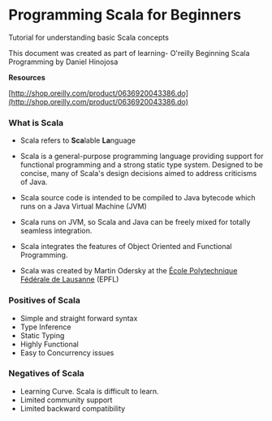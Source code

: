 # Programming Scala for Beginners

Tutorial for understanding basic Scala concepts

This document was created as part of learning- O'reilly Beginning Scala Programming by Daniel Hinojosa

**Resources**

[http://shop.oreilly.com/product/0636920043386.do](http://shop.oreilly.com/product/0636920043386.do)

### What is Scala

* Scala refers to **Sca**lable **La**nguage

* Scala is a general-purpose programming language providing support for functional programming and a strong static type system. Designed to be concise, many of Scala's design decisions aimed to address criticisms of Java.

* Scala source code is intended to be compiled to Java bytecode which runs on a Java Virtual Machine \(JVM\)

* Scala runs on JVM, so Scala and Java can be freely mixed for totally seamless integration.

* Scala integrates the features of Object Oriented and Functional Programming.

* Scala was created by Martin Odersky at the [École Polytechnique Fédérale de Lausanne](https://en.wikipedia.org/wiki/%C3%89cole_Polytechnique_F%C3%A9d%C3%A9rale_de_Lausanne) \(EPFL\)

### Positives of Scala

* Simple and straight forward syntax
* Type Inference
* Static Typing
* Highly Functional
* Easy to Concurrency issues

### Negatives of Scala

* Learning Curve. Scala is difficult to learn.
* Limited community support
* Limited backward compatibility




